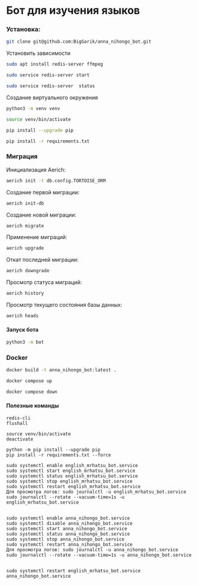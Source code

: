 # Бот для изучения языков

### Установка:
```bash
git clone git@github.com:BigGarik/anna_nihongo_bot.git
```
Установить зависимости
```bash
sudo apt install redis-server ffmpeg
```
```bash
sudo service redis-server start
```
```bash
sudo service redis-server  status
```


Создание виртуального окружения
```bash
python3 -m venv venv
```
```bash
source venv/bin/activate
```
```bash
pip install --upgrade pip
```
```bash
pip install -r requirements.txt
```

### Миграция

Инициализация Aerich:
```bash
aerich init -t db.config.TORTOISE_ORM
```
Создание первой миграции:
```bash
aerich init-db
```
Создание новой миграции:
```bash
aerich migrate
```
Применение миграций:
```bash
aerich upgrade
```
Откат последней миграции:
```bash
aerich downgrade
```
Просмотр статуса миграций:
```bash
aerich history
```
Просмотр текущего состояния базы данных:
```bash
aerich heads
```

#### Запуск бота
```bash
python3 -m bot
```
### Docker
```bash
docker build -t anna_nihongo_bot:latest .
```
```bash
docker compose up
```
```bash
docker compose down
```

#### Полезные команды
```
redis-cli
flushall

source venv/bin/activate
deactivate

python -m pip install --upgrade pip
pip install -r requirements.txt --force

sudo systemctl enable english_mrhatsu_bot.service
sudo systemctl start english_mrhatsu_bot.service
sudo systemctl status english_mrhatsu_bot.service
sudo systemctl stop english_mrhatsu_bot.service
sudo systemctl restart english_mrhatsu_bot.service
Для просмотра логов: sudo journalctl -u english_mrhatsu_bot.service
sudo journalctl --rotate --vacuum-time=1s -u english_mrhatsu_bot.service


sudo systemctl enable anna_nihongo_bot.service
sudo systemctl disable anna_nihongo_bot.service
sudo systemctl start anna_nihongo_bot.service
sudo systemctl status anna_nihongo_bot.service
sudo systemctl stop anna_nihongo_bot.service
sudo systemctl restart anna_nihongo_bot.service
Для просмотра логов: sudo journalctl -u anna_nihongo_bot.service
sudo journalctl --rotate --vacuum-time=1s -u anna_nihongo_bot.service


sudo systemctl restart english_mrhatsu_bot.service anna_nihongo_bot.service

```